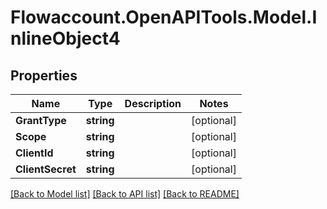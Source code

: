 
# Flowaccount.OpenAPITools.Model.InlineObject4

## Properties

Name | Type | Description | Notes
------------ | ------------- | ------------- | -------------
**GrantType** | **string** |  | [optional] 
**Scope** | **string** |  | [optional] 
**ClientId** | **string** |  | [optional] 
**ClientSecret** | **string** |  | [optional] 

[[Back to Model list]](../README.md#documentation-for-models)
[[Back to API list]](../README.md#documentation-for-api-endpoints)
[[Back to README]](../README.md)


